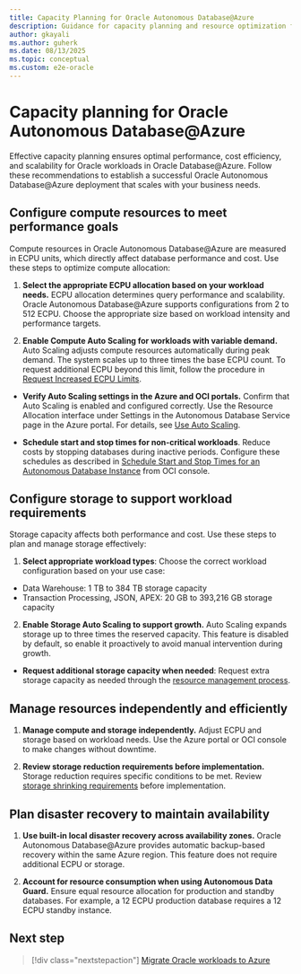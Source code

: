 ```yaml
---
title: Capacity Planning for Oracle Autonomous Database@Azure
description: Guidance for capacity planning and resource optimization for Oracle Autonomous Database@Azure deployments.
author: gkayali
ms.author: guherk
ms.date: 08/13/2025
ms.topic: conceptual
ms.custom: e2e-oracle
---
```


# Capacity planning for Oracle Autonomous Database@Azure

Effective capacity planning ensures optimal performance, cost efficiency, and scalability for Oracle workloads in Oracle Database@Azure. Follow these recommendations to establish a successful Oracle Autonomous Database@Azure deployment that scales with your business needs.

## Configure compute resources to meet performance goals

Compute resources in Oracle Autonomous Database@Azure are measured in ECPU units, which directly affect database performance and cost. Use these steps to optimize compute allocation:

 1. **Select the appropriate ECPU allocation based on your workload needs.** ECPU allocation determines query performance and scalability. Oracle Autonomous Database@Azure supports configurations from 2 to 512 ECPU. Choose the appropriate size based on workload intensity and performance targets.

2. **Enable Compute Auto Scaling for workloads with variable demand.** Auto Scaling adjusts compute resources automatically during peak demand. The system scales up to three times the base ECPU count. To request additional ECPU beyond this limit, follow the procedure in [Request Increased ECPU Limits](https://docs.oracle.com/en-us/iaas/Content/database-at-azure-autonomous/odadb-managing-autonomous-database-resources-azure.html).

- **Verify Auto Scaling settings in the Azure and OCI portals.** Confirm that Auto Scaling is enabled and configured correctly. Use the Resource Allocation interface under Settings in the Autonomous Database Service page in the Azure portal. For details, see [Use Auto Scaling](https://docs.oracle.com/en/cloud/paas/autonomous-database/serverless/adbsb/autonomous-auto-scale.html).

- **Schedule start and stop times for non-critical workloads**. Reduce costs by stopping databases during inactive periods. Configure these schedules as described in [Schedule Start and Stop Times for an Autonomous Database Instance](https://docs.oracle.com/en/cloud/paas/autonomous-database/serverless/adbsb/autonomous-auto-stop-start.html) from OCI console.

## Configure storage to support workload requirements

Storage capacity affects both performance and cost. Use these steps to plan and manage storage effectively:

1. **Select appropriate workload types**: Choose the correct workload configuration based on your use case:
  - Data Warehouse: 1 TB to 384 TB storage capacity
  - Transaction Processing, JSON, APEX: 20 GB to 393,216 GB storage capacity

2. **Enable Storage Auto Scaling to support growth.** Auto Scaling expands storage up to three times the reserved capacity. This feature is disabled by default, so enable it proactively to avoid manual intervention during growth.

- **Request additional storage capacity when needed**: Request extra storage capacity as needed through the [resource management process](https://docs.oracle.com/en-us/iaas/Content/database-at-azure-autonomous/odadb-managing-autonomous-database-resources-azure.html#GUID-2C088312-BC30-468E-A15A-00740D2818F5).

## Manage resources independently and efficiently

1. **Manage compute and storage independently.** Adjust ECPU and storage based on workload needs. Use the Azure portal or OCI console to make changes without downtime.

2. **Review storage reduction requirements before implementation.** Storage reduction requires specific conditions to be met. Review [storage shrinking requirements](https://docs.oracle.com/en/cloud/paas/autonomous-database/serverless/adbsb/autonomous-auto-scale.html#GUID-3EE6FBB5-58D5-477E-8EDE-0BDEAC99FA85) before implementation.


## Plan disaster recovery to maintain availability

1. **Use built-in local disaster recovery across availability zones.** Oracle Autonomous Database@Azure provides automatic backup-based recovery within the same Azure region. This feature does not require additional ECPU or storage.

2. **Account for resource consumption when using Autonomous Data Guard.** Ensure equal resource allocation for production and standby databases. For example, a 12 ECPU production database requires a 12 ECPU standby instance.

## Next step

> [!div class="nextstepaction"]
> [Migrate Oracle workloads to Azure](./oracle-migration-planning.md)
